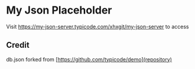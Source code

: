 # My Json Placeholder

Visit <https://my-json-server.typicode.com/xhxgit/my-json-server> to access

## Credit

db.json forked from [https://github.com/typicode/demo](repository)
